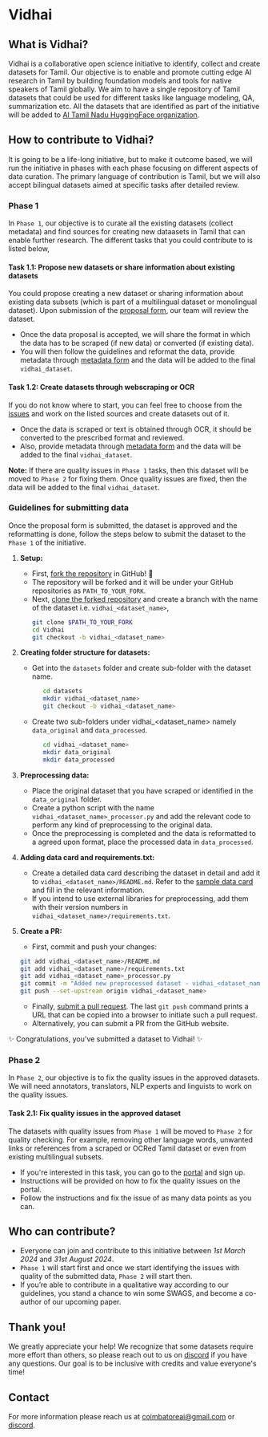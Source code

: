 # Vidhai

## What is Vidhai?
Vidhai is a collaborative open science initiative to identify, collect and create datasets for Tamil. Our objective is to enable and promote cutting edge AI research in Tamil by building foundation models and tools for native speakers of Tamil globally. We aim to have a single repository of Tamil datasets that could be used for different tasks like language modeling, QA, summarization etc.
All the datasets that are identified as part of the initiative will be added to [AI Tamil Nadu HuggingFace organization](https://huggingface.co/aitamilnadu).

## How to contribute to Vidhai?
It is going to be a life-long initiative, but to make it outcome based, we will run the initiative in phases with each phase focusing on different aspects of data curation. The primary language of contribution is Tamil, but we will also accept bilingual datasets aimed at specific tasks after detailed review.

### Phase 1
In `Phase 1`, our objective is to curate all the existing datasets (collect metadata) and find sources for creating new dataasets in Tamil that can enable further research. The different tasks that you could contribute to is listed below,

#### Task 1.1: Propose new datasets or share information about existing datasets 
You could propose creating a new dataset or sharing information about existing data subsets (which is part of a multilingual dataset or monolingual dataset). Upon submission of the [proposal form](https://forms.gle/uprWQiwEGzoDKwLq5), our team will review the dataset. 
- Once the data proposal is accepted, we will share the format in which the data has to be scraped (if new data) or converted (if existing data).
- You will then follow the guidelines and reformat the data, provide metadata through [metadata form](https://forms.gle/27MiJrjdzjQ3Qjwe9) and the data will be added to the final `vidhai_dataset`.

#### Task 1.2: Create datasets through webscraping or OCR
If you do not know where to start, you can feel free to choose from the [issues](https://github.com/aicbe/Vidhai/issues) and work on the listed sources and create datasets out of it.
- Once the data is scraped or text is obtained through OCR, it should be converted to the prescribed format and reviewed.
- Also, provide metadata through [metadata form](https://forms.gle/27MiJrjdzjQ3Qjwe9) and the data will be added to the final `vidhai_dataset`.

**Note:** If there are quality issues in `Phase 1` tasks, then this dataset will be moved to `Phase 2` for fixing them. Once quality issues are fixed, then the data will be added to the final `vidhai_dataset`.

### Guidelines for submitting data
Once the proposal form is submitted, the dataset is approved and the reformatting is done, follow the steps below to submit the dataset to the `Phase 1` of the initiative.

1. **Setup:**
   - First, [fork the repository](https://docs.github.com/en/github/getting-started-with-github/fork-a-repo) in GitHub! :fork_and_knife:
   - The repository will be forked and it will be under your GitHub repositories as `PATH_TO_YOUR_FORK`.
   - Next, [clone the forked repository](https://docs.github.com/en/github/creating-cloning-and-archiving-repositories/cloning-a-repository) and create a branch with the name of the dataset i.e.       `vidhai_<dataset_name>`,
      ```bash
      git clone $PATH_TO_YOUR_FORK
      cd Vidhai
      git checkout -b vidhai_<dataset_name>
      ```
2. **Creating folder structure for datasets:**
   - Get into the `datasets` folder and create sub-folder with the dataset name.
     ```bash
        cd datasets
        mkdir vidhai_<dataset_name>
        git checkout -b vidhai_<dataset_name>
      ```
   - Create two sub-folders under vidhai_<dataset_name> namely `data_original` and `data_processed`. 
     ```bash
        cd vidhai_<dataset_name>
        mkdir data_original
        mkdir data_processed
     ```
3. **Preprocessing data:**
   - Place the original dataset that you have scraped or identified in the `data_original` folder.
   - Create a python script with the name `vidhai_<dataset_name>_processor.py` and add the relevant code to perform any kind of preprocessing to the original data.
   - Once the preprocessing is completed and the data is reformatted to a agreed upon format, place the processed data in `data_processed`.
     
4. **Adding data card and requirements.txt:**
   - Create a detailed data card describing the dataset in detail and add it to `vidhai_<dataset_name>/README.md`. Refer to the [sample data card]() and fill in the relevant information.
   - If you intend to use external libraries for preprocessing, add them with their version numbers in `vidhai_<dataset_name>/requirements.txt`.
   
5. **Create a PR:**
   - First, commit and push your changes:
    ```bash
    git add vidhai_<dataset_name>/README.md
    git add vidhai_<dataset_name>/requirements.txt
    git add vidhai_<dataset_name>_processor.py
    git commit -m "Added new preprocessed dataset - vidhai_<dataset_name>"
    git push --set-upstream origin vidhai_<dataset_name>
    ```
    - Finally, [submit a pull request](https://docs.github.com/en/github/collaborating-with-issues-and-pull-requests/creating-a-pull-request). The last `git push` command prints a URL that can         be copied into a browser to initiate such a pull request.
    - Alternatively, you can submit a PR from the GitHub website. 
  
:sparkles: Congratulations, you've submitted a dataset to Vidhai! :sparkles:

### Phase 2
In `Phase 2`, our objective is to fix the quality issues in the approved datasets. We will need annotators, translators, NLP experts and linguists to work on the quality issues.

#### Task 2.1: Fix quality issues in the approved dataset
The datasets with quality issues from `Phase 1` will be moved to `Phase 2` for quality checking. For example, removing other language words, unwanted links or references from a scraped or OCRed Tamil dataset or even from existing multilingual subsets.
- If you're interested in this task, you can go to the [portal]() and sign up.
- Instructions will be provided on how to fix the quality issues on the portal.
- Follow the instructions and fix the issue of as many data points as you can.

## Who can contribute?
- Everyone can join and contribute to this initiative between _1st March 2024_ and _31st August 2024_.
- `Phase 1` will start first and once we start identifying the issues with quality of the submitted data, `Phase 2` will start then.
- If you’re able to contribute in a qualitative way according to our guidelines, you stand a chance to win some SWAGS, and become a co-author of our upcoming paper.

## Thank you! 
We greatly appreciate your help! We recognize that some datasets require more effort than others, so please reach out to us on [discord](https://discord.gg/ErRBRCsK) if you have any questions. Our goal is to be inclusive with credits and value everyone's time!

## Contact
For more information please reach us at coimbatoreai@gmail.com or [discord](https://discord.gg/ErRBRCsK).
